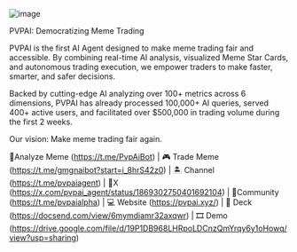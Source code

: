 ![image](https://github.com/user-attachments/assets/cc4be215-9fe0-4c85-8e89-92de8272d344)

PVPAI: Democratizing Meme Trading

PVPAI is the first AI Agent designed to make meme trading fair and accessible. By combining real-time AI analysis, visualized Meme Star Cards, and autonomous trading execution, we empower traders to make faster, smarter, and safer decisions.

Backed by cutting-edge AI analyzing over 100+ metrics across 6 dimensions, PVPAI has already processed 100,000+ AI queries, served 400+ active users, and facilitated over $500,000 in trading volume during the first 2 weeks.

Our vision: Make meme trading fair again.

🙊Analyze Meme (https://t.me/PvpAiBot) | 🎮 Trade Meme (https://t.me/gmgnaibot?start=i_8hrS42z0) | 🏝 Channel (https://t.me/pvpaiagent) | 📱X (https://x.com/pvpai_agent/status/1869302750401692104) | 💬Community (https://t.me/pvpaialpha) | 💻 Website (https://pvpai.xyz/) | 📕 Deck (https://docsend.com/view/6mymdiamr32axqwr)  | 🎞 Demo (https://drive.google.com/file/d/19P1DB968LHRpoLDCnzQmYrqy6y1oHowq/view?usp=sharing)
